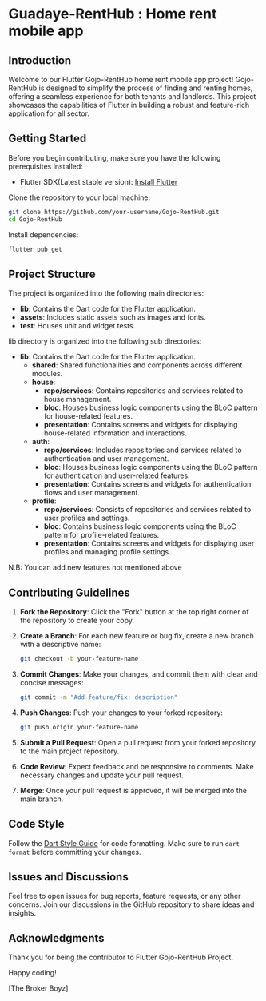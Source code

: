 # Guadaye-RentHub : Home rent mobile app

## Introduction

Welcome to our Flutter Gojo-RentHub home rent mobile app project! Gojo-RentHub is designed to simplify the process of finding and renting homes, offering a seamless experience for both tenants and landlords. This project showcases the capabilities of Flutter in building a robust and feature-rich application for all sector.

## Getting Started

Before you begin contributing, make sure you have the following prerequisites installed:

- Flutter SDK(Latest stable version): [Install Flutter](https://flutter.dev/docs/get-started/install)

Clone the repository to your local machine:

```bash
git clone https://github.com/your-username/Gojo-RentHub.git
cd Gojo-RentHub
```

Install dependencies:

```bash
flutter pub get
```

## Project Structure

The project is organized into the following main directories:

- **lib**: Contains the Dart code for the Flutter application.
- **assets**: Includes static assets such as images and fonts.
- **test**: Houses unit and widget tests.


lib directory is organized into the following sub directories:

- **lib**: Contains the Dart code for the Flutter application.
  - **shared**: Shared functionalities and components across different modules.
  - **house**:
    - **repo/services**: Contains repositories and services related to house management.
    - **bloc**: Houses business logic components using the BLoC pattern for house-related features.
    - **presentation**: Contains screens and widgets for displaying house-related information and interactions.
  - **auth**:
    - **repo/services**: Includes repositories and services related to authentication and user management.
    - **bloc**: Houses business logic components using the BLoC pattern for authentication and user-related features.
    - **presentation**: Contains screens and widgets for authentication flows and user management.
  - **profile**:
    - **repo/services**: Consists of repositories and services related to user profiles and settings.
    - **bloc**: Contains business logic components using the BLoC pattern for profile-related features.
    - **presentation**: Contains screens and widgets for displaying user profiles and managing profile settings.

N.B: You can add new features not mentioned above

## Contributing Guidelines

1. **Fork the Repository**: Click the "Fork" button at the top right corner of the repository to create your copy.

2. **Create a Branch**: For each new feature or bug fix, create a new branch with a descriptive name:

   ```bash
   git checkout -b your-feature-name
   ```

3. **Commit Changes**: Make your changes, and commit them with clear and concise messages:

   ```bash
   git commit -m "Add feature/fix: description"
   ```

4. **Push Changes**: Push your changes to your forked repository:

   ```bash
   git push origin your-feature-name
   ```

5. **Submit a Pull Request**: Open a pull request from your forked repository to the main project repository.

6. **Code Review**: Expect feedback and be responsive to comments. Make necessary changes and update your pull request.

7. **Merge**: Once your pull request is approved, it will be merged into the main branch.

## Code Style

Follow the [Dart Style Guide](https://dart.dev/guides/language/effective-dart/style) for code formatting. Make sure to run `dart format` before committing your changes.

## Issues and Discussions

Feel free to open issues for bug reports, feature requests, or any other concerns. Join our discussions in the GitHub repository to share ideas and insights.

## Acknowledgments

Thank you for being the contributor to Flutter Gojo-RentHub Project. 

Happy coding!

[The Broker Boyz]

